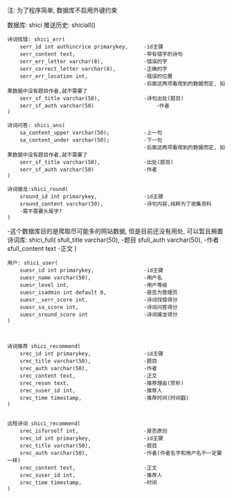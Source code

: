注: 为了程序简单, 数据库不启用外键约束

数据库: shici
	推送历史: shiciall()


	诗词找错: shici_err(
		serr_id int authincrice primarykey,		-id主键
		serr_content text,						-带有错字的诗句
		serr_err_letter varchar(8),				-错误的字
		serr_correct_letter varchar(8),			-正确的字
		serr_err_location int,					-错误的位置
												-后面这两项看爬到的数据而定, 如果数据中没有题目作者,就不需要了
		serr_sf_title varchar(50),				-诗句出处(题目)
		serr_sf_auth varchar(50) 					-作者
	)

	诗词问答: shici_ans(
		sa_content_upper varchar(50);			-上一句
		sa_content_under varchar(50);			-下一句
												-后面这两项看爬到的数据而定, 如果数据中没有题目作者,就不需要了
		serr_sf_title varchar(50),				-出处(题目)
		serr_sf_auth varchar(50) 				-作者
	)

	诗词接龙:shici_round(
		sround_id int primarykey,				-id主键
		sround_content varchar(50),				-诗句内容,纯粹为了收集资料
		-需不需要头尾字? 
	)

-这个数据库目的是爬取尽可能多的网站数据, 但是目前还没有用处, 可以暂且搁置
	诗词库: shici_full(
		sfull_title varchar(50),				-题目
		sfull_auth varchar(50),					-作者
		sfull_content text						-正文
	)


	用户: shici_user(						
		suesr_id int primarykey,				-id主键
		suesr_name varchar(50),					-用户名
		suesr_level int,						-用户等级
		suesr_isadmin int default 0,			-是否为管理员
		suesr__serr_score int,					-诗词找错得分
		suesr_sa_score int, 					-诗词问答得分
		suesr_sround_score int					-诗词接龙得分
	)



	诗词推荐 shici_recommend(	
		srec_id int primarykey,					-id主键
		srec_title varchar(50),					-题目
		srec_auth varchar(50),					-作者
		srec_content text,						-正文
		srec_reson text,						-推荐理由(赏析)
		srec_suser_id int,						-推荐人
		srec_time timestamp,					-推荐时间(时间戳)
	)


	远程诗词 shici_recommend(
		srec_isforself int,						-是否原创		
		srec_id int primarykey,					-id主键
		srec_title varchar(50),					-题目
		srec_auth varchar(50),					-作者(作者名字和用户名不一定要一样)
		srec_content text,						-正文
		srec_suser_id int,						-推荐人
		srec_time timestamp,					-时间
	)